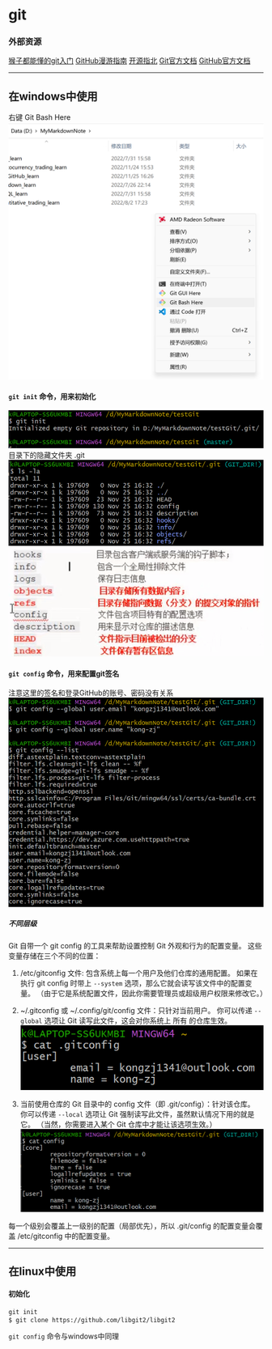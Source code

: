 # git

### 外部资源

[猴子都能懂的git入门](https://backlog.com/git-tutorial/cn/)
[GitHub漫游指南](https://github.phodal.com/#/chapter/Github%E6%BC%AB%E6%B8%B8%E6%8C%87%E5%8D%97)
[开源指北](https://oschina.gitee.io/opensource-guide/)
[Git官方文档](https://git-scm.com/book/zh/v2)
[GitHub官方文档](https://docs.github.com/cn)

---

## 在windows中使用
右键 Git Bash Here
![](2022-11-25-16-30-55.png)
#### ```git init``` 命令，用来初始化
![](2022-11-25-16-33-40.png)
目录下的隐藏文件夹 .git
![](2022-11-25-16-34-56.png)
![](2022-11-28-23-25-41.png)
#### ```git config``` 命令，用来配置git签名
注意这里的签名和登录GitHub的账号、密码没有关系
![](2022-11-25-16-50-20.png)
##### 不同层级

Git 自带一个 git config 的工具来帮助设置控制 Git 外观和行为的配置变量。 这些变量存储在三个不同的位置：

1. /etc/gitconfig 文件: 包含系统上每一个用户及他们仓库的通用配置。 如果在执行 git config 时带上 ```--system``` 选项，那么它就会读写该文件中的配置变量。 （由于它是系统配置文件，因此你需要管理员或超级用户权限来修改它。）

2. ~/.gitconfig 或 ~/.config/git/config 文件：只针对当前用户。 你可以传递 ```--global``` 选项让 Git 读写此文件，这会对你系统上 所有 的仓库生效。
![](2022-11-25-16-56-52.png)

3. 当前使用仓库的 Git 目录中的 config 文件（即 .git/config）：针对该仓库。 你可以传递 ```--local``` 选项让 Git 强制读写此文件，虽然默认情况下用的就是它。 （当然，你需要进入某个 Git 仓库中才能让该选项生效。）
![](2022-11-25-16-55-26.png)

每一个级别会覆盖上一级别的配置（局部优先），所以 .git/config 的配置变量会覆盖 /etc/gitconfig 中的配置变量。

---

## 在linux中使用

#### 初始化

```
git init
$ git clone https://github.com/libgit2/libgit2
```

```git config``` 命令与windows中同理


